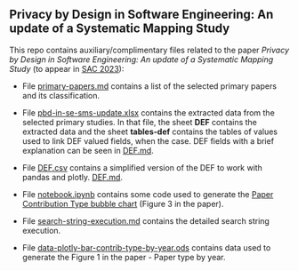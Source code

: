 ## Privacy by Design in Software Engineering: An update of a Systematic Mapping Study


This repo contains auxiliary/complimentary files related to the paper *Privacy by Design in Software Engineering: An update of a Systematic Mapping Study* (to appear in [SAC 2023](https://www.sigapp.org/sac/sac2023/file2023/SAC2023-FinalProgram_tph%20COLOR.pdf)):

* File [primary-papers.md](primary-papers.md) contains a list of the selected primary papers and its classification.

* File [pbd-in-se-sms-update.xlsx](data/pbd-in-se-sms-update.xlsx) contains the extracted data from the selected primary studies. In that file, the sheet **DEF** contains the extracted data and the sheet **tables-def** contains the tables of values used to link DEF valued fields, when the case. DEF fields with a brief explanation can be seen in [DEF.md](DEF.md).

* File [DEF.csv](data/DEF.csv) contains a simplified version of the DEF to work with pandas and plotly. [DEF.md](DEF.md).
  
* File [notebook.ipynb](notebook.ipynb) contains some code used to generate the [Paper Contribution Type bubble chart](images/bubble-se-ka.pdf) (Figure 3 in the paper).

* File [search-string-execution.md](search-string-execution.md) contains the detailed search string execution.

* File [data-plotly-bar-contrib-type-by-year.ods](data/data-plotly-bar-contrib-type-by-year.ods) contains data used to generate the Figure 1 in the paper - Paper type by year.
